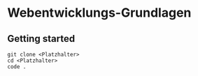# Webentwicklungs-Grundlagen

## Getting started

```shell
git clone <Platzhalter>
cd <Platzhalter>
code .
```
